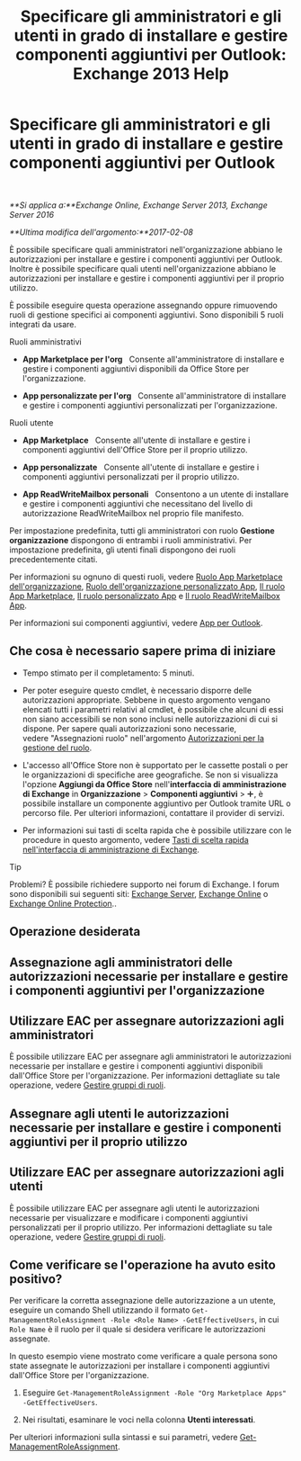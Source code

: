 ﻿---
title: 'Specificare gli amministratori e gli utenti in grado di installare e gestire componenti aggiuntivi per Outlook: Exchange 2013 Help'
TOCTitle: Specificare gli amministratori e gli utenti in grado di installare e gestire componenti aggiuntivi per Outlook
ms:assetid: 7ee4302d-b8bb-40a0-9810-10d3a0271bcb
ms:mtpsurl: https://technet.microsoft.com/it-it/library/JJ943754(v=EXCHG.150)
ms:contentKeyID: 52063114
ms.date: 04/23/2018
mtps_version: v=EXCHG.150
ms.translationtype: HT
---

# Specificare gli amministratori e gli utenti in grado di installare e gestire componenti aggiuntivi per Outlook

 

_**Si applica a:**Exchange Online, Exchange Server 2013, Exchange Server 2016_

_**Ultima modifica dell'argomento:**2017-02-08_

È possibile specificare quali amministratori nell'organizzazione abbiano le autorizzazioni per installare e gestire i componenti aggiuntivi per Outlook. Inoltre è possibile specificare quali utenti nell'organizzazione abbiano le autorizzazioni per installare e gestire i componenti aggiuntivi per il proprio utilizzo.

È possibile eseguire questa operazione assegnando oppure rimuovendo ruoli di gestione specifici ai componenti aggiuntivi. Sono disponibili 5 ruoli integrati da usare.

Ruoli amministrativi

  - **App Marketplace per l'org**   Consente all'amministratore di installare e gestire i componenti aggiuntivi disponibili da Office Store per l'organizzazione.

  - **App personalizzate per l'org**   Consente all'amministratore di installare e gestire i componenti aggiuntivi personalizzati per l'organizzazione.

Ruoli utente

  - **App Marketplace**   Consente all'utente di installare e gestire i componenti aggiuntivi dell'Office Store per il proprio utilizzo.

  - **App personalizzate**   Consente all'utente di installare e gestire i componenti aggiuntivi personalizzati per il proprio utilizzo.

  - **App ReadWriteMailbox personali**   Consentono a un utente di installare e gestire i componenti aggiuntivi che necessitano del livello di autorizzazione ReadWriteMailbox nel proprio file manifesto.

Per impostazione predefinita, tutti gli amministratori con ruolo **Gestione organizzazione** dispongono di entrambi i ruoli amministrativi. Per impostazione predefinita, gli utenti finali dispongono dei ruoli precedentemente citati.

Per informazioni su ognuno di questi ruoli, vedere [Ruolo App Marketplace dell'organizzazione](org-marketplace-apps-role-exchange-2013-help.md), [Ruolo dell'organizzazione personalizzato App](org-custom-apps-role-exchange-2013-help.md), [Il ruolo App Marketplace](my-marketplace-apps-role-exchange-2013-help.md), [Il ruolo personalizzato App](my-custom-apps-role-exchange-2013-help.md) e [Il ruolo ReadWriteMailbox App](my-readwritemailbox-apps-role-exchange-2013-help.md).

Per informazioni sui componenti aggiuntivi, vedere [App per Outlook](add-ins-for-outlook-exchange-2013-help.md).

## Che cosa è necessario sapere prima di iniziare

  - Tempo stimato per il completamento: 5 minuti.

  - Per poter eseguire questo cmdlet, è necessario disporre delle autorizzazioni appropriate. Sebbene in questo argomento vengano elencati tutti i parametri relativi al cmdlet, è possibile che alcuni di essi non siano accessibili se non sono inclusi nelle autorizzazioni di cui si dispone. Per sapere quali autorizzazioni sono necessarie, vedere "Assegnazioni ruolo" nell'argomento [Autorizzazioni per la gestione del ruolo](role-management-permissions-exchange-2013-help.md).

  - L'accesso all'Office Store non è supportato per le cassette postali o per le organizzazioni di specifiche aree geografiche. Se non si visualizza l'opzione **Aggiungi da Office Store** nell'**interfaccia di amministrazione di Exchange** in **Organizzazione** \> **Componenti aggiuntivi** \> ![Icona Aggiungi](images/JJ218640.c1e75329-d6d7-4073-a27d-498590bbb558(EXCHG.150).gif "Icona Aggiungi"), è possibile installare un componente aggiuntivo per Outlook tramite URL o percorso file. Per ulteriori informazioni, contattare il provider di servizi.

  - Per informazioni sui tasti di scelta rapida che è possibile utilizzare con le procedure in questo argomento, vedere [Tasti di scelta rapida nell'interfaccia di amministrazione di Exchange](keyboard-shortcuts-in-the-exchange-admin-center-exchange-online-protection-help.md).


> [!TIP]
> Problemi? È possibile richiedere supporto nei forum di Exchange. I forum sono disponibili sui seguenti siti: <A href="https://go.microsoft.com/fwlink/p/?linkid=60612">Exchange Server</A>, <A href="https://go.microsoft.com/fwlink/p/?linkid=267542">Exchange Online</A> o <A href="https://go.microsoft.com/fwlink/p/?linkid=285351">Exchange Online Protection</A>..



## Operazione desiderata

## Assegnazione agli amministratori delle autorizzazioni necessarie per installare e gestire i componenti aggiuntivi per l'organizzazione

## Utilizzare EAC per assegnare autorizzazioni agli amministratori

È possibile utilizzare EAC per assegnare agli amministratori le autorizzazioni necessarie per installare e gestire i componenti aggiuntivi disponibili dall'Office Store per l'organizzazione. Per informazioni dettagliate su tale operazione, vedere [Gestire gruppi di ruoli](manage-role-groups-exchange-2013-help.md).

## Assegnare agli utenti le autorizzazioni necessarie per installare e gestire i componenti aggiuntivi per il proprio utilizzo

## Utilizzare EAC per assegnare autorizzazioni agli utenti

È possibile utilizzare EAC per assegnare agli utenti le autorizzazioni necessarie per visualizzare e modificare i componenti aggiuntivi personalizzati per il proprio utilizzo. Per informazioni dettagliate su tale operazione, vedere [Gestire gruppi di ruoli](manage-role-groups-exchange-2013-help.md).

## Come verificare se l'operazione ha avuto esito positivo?

Per verificare la corretta assegnazione delle autorizzazione a un utente, eseguire un comando Shell utilizzando il formato `Get-ManagementRoleAssignment -Role <Role Name> -GetEffectiveUsers`, in cui `Role Name` è il ruolo per il quale si desidera verificare le autorizzazioni assegnate.

In questo esempio viene mostrato come verificare a quale persona sono state assegnate le autorizzazioni per installare i componenti aggiuntivi dall'Office Store per l'organizzazione.

1.  Eseguire `Get-ManagementRoleAssignment -Role "Org Marketplace Apps" -GetEffectiveUsers`.

2.  Nei risultati, esaminare le voci nella colonna **Utenti interessati**.

Per ulteriori informazioni sulla sintassi e sui parametri, vedere [Get-ManagementRoleAssignment](https://technet.microsoft.com/it-it/library/dd351024\(v=exchg.150\)).

